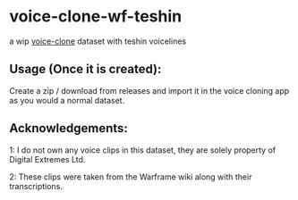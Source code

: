 # voice-clone-wf-teshin
a wip [voice-clone](https://github.com/BenAAndrew/Voice-Cloning-App) dataset with teshin voicelines

## Usage (Once it is created):

Create a zip / download from releases and import it in the voice cloning app as you would a normal dataset.


## Acknowledgements:

1: I do not own any voice clips in this dataset, they are solely property of Digital Extremes Ltd.

2: These clips were taken from the Warframe wiki along with their transcriptions.
